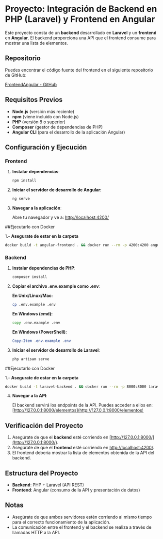 # Proyecto: Integración de Backend en PHP (Laravel) y Frontend en Angular

Este proyecto consta de un **backend** desarrollado en **Laravel** y un **frontend** en **Angular**. El backend proporciona una API que el frontend consume para mostrar una lista de elementos.

## Repositorio

Puedes encontrar el código fuente del frontend en el siguiente repositorio de GitHub:

[FrontendAngular - GitHub](https://github.com/JCUSDeveloper/FrontendAngular.git)

## Requisitos Previos

- **Node.js** (versión más reciente)
- **npm** (viene incluido con Node.js)
- **PHP** (versión 8 o superior)
- **Composer** (gestor de dependencias de PHP)
- **Angular CLI** (para el desarrollo de la aplicación Angular)

## Configuración y Ejecución

### Frontend

1. **Instalar dependencias**:

   ```bash
   npm install
   ```

2. **Iniciar el servidor de desarrollo de Angular**:

   ```bash
   ng serve
   ```

3. **Navegar a la aplicación**:

   Abre tu navegador y ve a: [http://localhost:4200/](http://localhost:4200/)

##Ejecutarlo con Docker

1.- **Asegurate de estar en la carpeta**
   ```bash
   docker build -t angular-frontend . && docker run --rm -p 4200:4200 angular-frontend
   ```

### Backend

1. **Instalar dependencias de PHP**:

   ```bash
   composer install
   ```
2. **Copiar el archivo .env.example como .env**:

     **En Unix/Linux/Mac:**
     ```bash
     cp .env.example .env
     ```

    **En Windows (cmd):**
     ```cmd
     copy .env.example .env
     ```

    **En Windows (PowerShell):**
     ```powershell
     Copy-Item .env.example .env
     ```

3. **Iniciar el servidor de desarrollo de Laravel**:

   ```bash
   php artisan serve
   ```
##Ejecutarlo con Docker

1.- **Asegurate de estar en la carpeta**
   ```bash
   docker build -t laravel-backend . && docker run --rm -p 8000:8000 laravel-backend
   ```
4. **Navegar a la API**:

   El backend servirá los endpoints de la API. Puedes acceder a ellos en: [http://127.0.0.1:8000/elementos](http://127.0.0.1:8000/elementos)

## Verificación del Proyecto

1. Asegúrate de que el **backend** esté corriendo en [http://127.0.0.1:8000/](http://127.0.0.1:8000/).
2. Asegúrate de que el **frontend** esté corriendo en [http://localhost:4200/](http://localhost:4200/).
3. El frontend debería mostrar la lista de elementos obtenida de la API del backend.

## Estructura del Proyecto

- **Backend**: PHP + Laravel (API REST)
- **Frontend**: Angular (consumo de la API y presentación de datos)

## Notas

- Asegúrate de que ambos servidores estén corriendo al mismo tiempo para el correcto funcionamiento de la aplicación.
- La comunicación entre el frontend y el backend se realiza a través de llamadas HTTP a la API.

